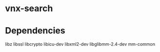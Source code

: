 # vnx-search

# Dependencies
libz libssl libcrypto libicu-dev libxml2-dev libglibmm-2.4-dev mm-common

